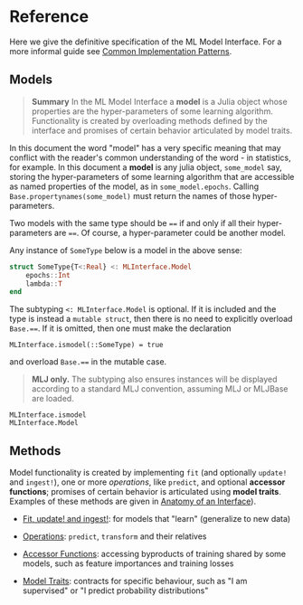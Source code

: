 # Reference

Here we give the definitive specification of the ML Model Interface. For a more informal
guide see [Common Implementation Patterns](@ref).


## Models

> **Summary** In the ML Model Interface a **model** is a Julia object whose properties are
> the hyper-parameters of some learning algorithm. Functionality is created by overloading
> methods defined by the interface and promises of certain behavior articulated by model
> traits.

In this document the word "model" has a very specific meaning that may conflict with the
reader's common understanding of the word - in statistics, for example. In this document a
**model** is any julia object, `some_model` say, storing the hyper-parameters of some
learning algorithm that are accessible as named properties of the model, as in
`some_model.epochs`. Calling `Base.propertynames(some_model)` must return the names of those
hyper-parameters.

Two models with the same type should be `==` if and only if all their hyper-parameters are
`==`. Of course, a hyper-parameter could be another model.

Any instance of `SomeType` below is a model in the above sense:

```julia
struct SomeType{T<:Real} <: MLInterface.Model
    epochs::Int
    lambda::T
end
```

The subtyping `<: MLInterface.Model` is optional. If it is included and the type is instead
a `mutable struct`, then there is no need to explicitly overload `Base.==`. If it is
omitted, then one must make the declaration

`MLInterface.ismodel(::SomeType) = true`

and overload `Base.==` in the mutable case. 

> **MLJ only.** The subtyping also ensures instances will be displayed according to a
> standard MLJ convention, assuming MLJ or MLJBase are loaded.

```@docs
MLInterface.ismodel
MLInterface.Model
```

## Methods

Model functionality is created by implementing `fit` (and optionally `update!` and
`ingest!`), one or more *operations*, like `predict`, and optional **accessor functions**;
promises of certain behavior is articulated using **model traits**. Examples of these
methods are given in [Anatomy of an Interface](@ref)).

- [Fit, update! and ingest!](@ref): for models that "learn" (generalize to
  new data)

- [Operations](@ref): `predict`, `transform` and their relatives

- [Accessor Functions](@ref): accessing byproducts of training shared by some models, such
  as feature importances and training losses

- [Model Traits](@ref): contracts for specific behaviour, such as "I am supervised" or "I
  predict probability distributions"
